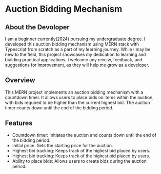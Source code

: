 
# Auction Bidding Mechanism




## About the Devoloper

I am a beginner currently(2024) pursuing my undergraduate degree. I developed this auction bidding mechanism using MERN stack with Typescript from scratch as a part of my learning journey. While I may be new to the field, this project showcases my dedication to learning and building practical applications. I welcome any reveiw, feedback, and suggestions for improvement, as they will help me grow as a developer.


## Overview
This MERN project implements an auction bidding mechanism with a countdown timer. It allows users to place bids on items within the auction, with bids required to be higher than the current highest bid. The auction timer counts down until the end of the bidding period.


## Features

- Countdown timer: Initiates the auction and counts down until the end of the bidding period.
- Initial price: Sets the starting price for the auction.
- Highest bid tracking: Keeps track of the highest bid placed by users.
- Highest bid tracking: Keeps track of the highest bid placed by users.
- Ability to place bids: Allows users to create bids during the auction period.

